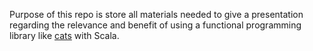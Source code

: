 Purpose of this repo is store all materials needed to give a
presentation regarding the relevance and benefit of using a functional
programming library like [cats](https://typelevel.org/cats/) with Scala.

